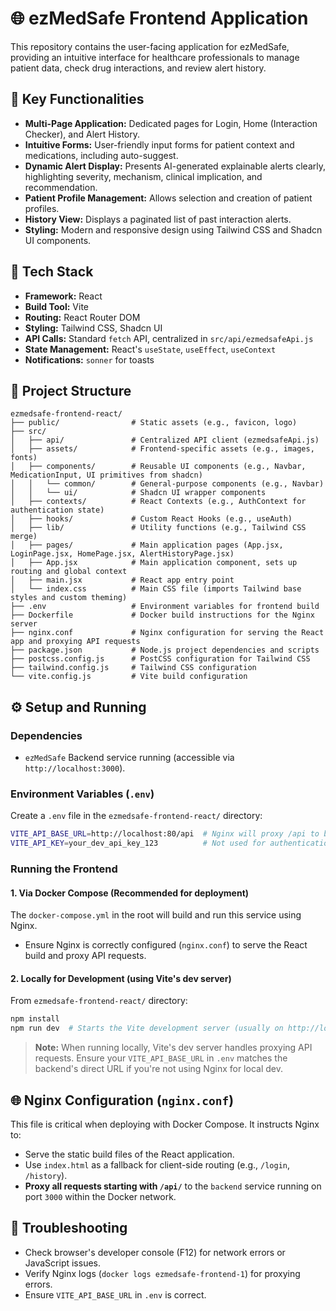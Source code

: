 # 🌐 ezMedSafe Frontend Application

This repository contains the user-facing application for ezMedSafe, providing an intuitive interface for healthcare professionals to manage patient data, check drug interactions, and review alert history.

## 🌟 Key Functionalities

* **Multi-Page Application:** Dedicated pages for Login, Home (Interaction Checker), and Alert History.
* **Intuitive Forms:** User-friendly input forms for patient context and medications, including auto-suggest.
* **Dynamic Alert Display:** Presents AI-generated explainable alerts clearly, highlighting severity, mechanism, clinical implication, and recommendation.
* **Patient Profile Management:** Allows selection and creation of patient profiles.
* **History View:** Displays a paginated list of past interaction alerts.
* **Styling:** Modern and responsive design using Tailwind CSS and Shadcn UI components.

## 🚀 Tech Stack

* **Framework:** React
* **Build Tool:** Vite
* **Routing:** React Router DOM
* **Styling:** Tailwind CSS, Shadcn UI
* **API Calls:** Standard `fetch` API, centralized in `src/api/ezmedsafeApi.js`
* **State Management:** React's `useState`, `useEffect`, `useContext`
* **Notifications:** `sonner` for toasts

## 📂 Project Structure

```
ezmedsafe-frontend-react/
├── public/                # Static assets (e.g., favicon, logo)
├── src/
│   ├── api/               # Centralized API client (ezmedsafeApi.js)
│   ├── assets/            # Frontend-specific assets (e.g., images, fonts)
│   ├── components/        # Reusable UI components (e.g., Navbar, MedicationInput, UI primitives from shadcn)
│   │   └── common/        # General-purpose components (e.g., Navbar)
│   │   └── ui/            # Shadcn UI wrapper components
│   ├── contexts/          # React Contexts (e.g., AuthContext for authentication state)
│   ├── hooks/             # Custom React Hooks (e.g., useAuth)
│   ├── lib/               # Utility functions (e.g., Tailwind CSS merge)
│   ├── pages/             # Main application pages (App.jsx, LoginPage.jsx, HomePage.jsx, AlertHistoryPage.jsx)
│   ├── App.jsx            # Main application component, sets up routing and global context
│   ├── main.jsx           # React app entry point
│   └── index.css          # Main CSS file (imports Tailwind base styles and custom theming)
├── .env                   # Environment variables for frontend build
├── Dockerfile             # Docker build instructions for the Nginx server
├── nginx.conf             # Nginx configuration for serving the React app and proxying API requests
├── package.json           # Node.js project dependencies and scripts
├── postcss.config.js      # PostCSS configuration for Tailwind CSS
├── tailwind.config.js     # Tailwind CSS configuration
└── vite.config.js         # Vite build configuration
```

## ⚙️ Setup and Running

### Dependencies
* `ezMedSafe` Backend service running (accessible via `http://localhost:3000`).

### Environment Variables (`.env`)
Create a `.env` file in the `ezmedsafe-frontend-react/` directory:

```bash
VITE_API_BASE_URL=http://localhost:80/api  # Nginx will proxy /api to backend
VITE_API_KEY=your_dev_api_key_123          # Not used for authentication now
```

### Running the Frontend

#### 1. Via Docker Compose (Recommended for deployment)
The `docker-compose.yml` in the root will build and run this service using Nginx.
* Ensure Nginx is correctly configured (`nginx.conf`) to serve the React build and proxy API requests.

#### 2. Locally for Development (using Vite's dev server)
From `ezmedsafe-frontend-react/` directory:

```bash
npm install
npm run dev  # Starts the Vite development server (usually on http://localhost:5173)
```

> **Note:** When running locally, Vite's dev server handles proxying API requests. Ensure your `VITE_API_BASE_URL` in `.env` matches the backend's direct URL if you're not using Nginx for local dev.

## 🌐 Nginx Configuration (`nginx.conf`)

This file is critical when deploying with Docker Compose. It instructs Nginx to:
* Serve the static build files of the React application.
* Use `index.html` as a fallback for client-side routing (e.g., `/login`, `/history`).
* **Proxy all requests starting with `/api/`** to the `backend` service running on port `3000` within the Docker network.

## 🐛 Troubleshooting

* Check browser's developer console (F12) for network errors or JavaScript issues.
* Verify Nginx logs (`docker logs ezmedsafe-frontend-1`) for proxying errors.
* Ensure `VITE_API_BASE_URL` in `.env` is correct.